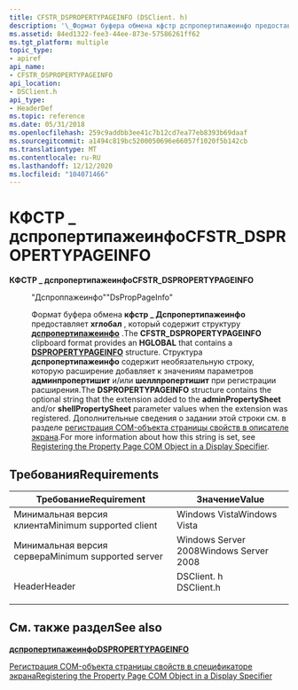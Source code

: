 ```yaml
---
title: CFSTR_DSPROPERTYPAGEINFO (DSClient. h)
description: '\_Формат буфера обмена кфстр дспропертипажеинфо предоставляет хглобал, который содержит структуру дспропертипажеинфо.'
ms.assetid: 84ed1322-fee3-44ee-873e-57586261ff62
ms.tgt_platform: multiple
topic_type:
- apiref
api_name:
- CFSTR_DSPROPERTYPAGEINFO
api_location:
- DSClient.h
api_type:
- HeaderDef
ms.topic: reference
ms.date: 05/31/2018
ms.openlocfilehash: 259c9addbb3ee41c7b12cd7ea77eb8393b69daaf
ms.sourcegitcommit: a1494c819bc5200050696e66057f1020f5b142cb
ms.translationtype: MT
ms.contentlocale: ru-RU
ms.lasthandoff: 12/12/2020
ms.locfileid: "104071466"
---
```

# <a name="cfstr_dspropertypageinfo"></a><span data-ttu-id="c54c6-103">КФСТР \_ дспропертипажеинфо</span><span class="sxs-lookup"><span data-stu-id="c54c6-103">CFSTR\_DSPROPERTYPAGEINFO</span></span>

<dl> <dt>

<span data-ttu-id="c54c6-104"><span id="CFSTR_DSPROPERTYPAGEINFO"></span><span id="cfstr_dspropertypageinfo"></span>**КФСТР \_ дспропертипажеинфо**</span><span class="sxs-lookup"><span data-stu-id="c54c6-104"><span id="CFSTR_DSPROPERTYPAGEINFO"></span><span id="cfstr_dspropertypageinfo"></span>**CFSTR\_DSPROPERTYPAGEINFO**</span></span>
</dt> <dd> <dl> <dt>

<span data-ttu-id="c54c6-105">"Дспроппажеинфо"</span><span class="sxs-lookup"><span data-stu-id="c54c6-105">"DsPropPageInfo"</span></span>
</dt> <dt>



<span data-ttu-id="c54c6-106">Формат буфера обмена **кфстр \_ Дспропертипажеинфо** предоставляет **хглобал** , который содержит структуру [**дспропертипажеинфо**](/windows/desktop/api/Dsclient/ns-dsclient-dspropertypageinfo) .</span><span class="sxs-lookup"><span data-stu-id="c54c6-106">The **CFSTR\_DSPROPERTYPAGEINFO** clipboard format provides an **HGLOBAL** that contains a [**DSPROPERTYPAGEINFO**](/windows/desktop/api/Dsclient/ns-dsclient-dspropertypageinfo) structure.</span></span> <span data-ttu-id="c54c6-107">Структура **дспропертипажеинфо** содержит необязательную строку, которую расширение добавляет к значениям параметров **админпропертишит** и/или **шеллпропертишит** при регистрации расширения.</span><span class="sxs-lookup"><span data-stu-id="c54c6-107">The **DSPROPERTYPAGEINFO** structure contains the optional string that the extension added to the **adminPropertySheet** and/or **shellPropertySheet** parameter values when the extension was registered.</span></span> <span data-ttu-id="c54c6-108">Дополнительные сведения о задании этой строки см. в разделе [регистрация COM-объекта страницы свойств в описателе экрана](registering-the-property-page-com-object-in-a-display-specifier.md).</span><span class="sxs-lookup"><span data-stu-id="c54c6-108">For more information about how this string is set, see [Registering the Property Page COM Object in a Display Specifier](registering-the-property-page-com-object-in-a-display-specifier.md).</span></span>


</dt> </dl> </dd> </dl>

## <a name="requirements"></a><span data-ttu-id="c54c6-109">Требования</span><span class="sxs-lookup"><span data-stu-id="c54c6-109">Requirements</span></span>



| <span data-ttu-id="c54c6-110">Требование</span><span class="sxs-lookup"><span data-stu-id="c54c6-110">Requirement</span></span> | <span data-ttu-id="c54c6-111">Значение</span><span class="sxs-lookup"><span data-stu-id="c54c6-111">Value</span></span> |
|-------------------------------------|---------------------------------------------------------------------------------------|
| <span data-ttu-id="c54c6-112">Минимальная версия клиента</span><span class="sxs-lookup"><span data-stu-id="c54c6-112">Minimum supported client</span></span><br/> | <span data-ttu-id="c54c6-113">Windows Vista</span><span class="sxs-lookup"><span data-stu-id="c54c6-113">Windows Vista</span></span><br/>                                                              |
| <span data-ttu-id="c54c6-114">Минимальная версия сервера</span><span class="sxs-lookup"><span data-stu-id="c54c6-114">Minimum supported server</span></span><br/> | <span data-ttu-id="c54c6-115">Windows Server 2008</span><span class="sxs-lookup"><span data-stu-id="c54c6-115">Windows Server 2008</span></span><br/>                                                        |
| <span data-ttu-id="c54c6-116">Header</span><span class="sxs-lookup"><span data-stu-id="c54c6-116">Header</span></span><br/>                   | <dl> <span data-ttu-id="c54c6-117"><dt>DSClient. h</dt></span><span class="sxs-lookup"><span data-stu-id="c54c6-117"><dt>DSClient.h</dt></span></span> </dl> |



## <a name="see-also"></a><span data-ttu-id="c54c6-118">См. также раздел</span><span class="sxs-lookup"><span data-stu-id="c54c6-118">See also</span></span>

<dl> <dt>

[<span data-ttu-id="c54c6-119">**дспропертипажеинфо**</span><span class="sxs-lookup"><span data-stu-id="c54c6-119">**DSPROPERTYPAGEINFO**</span></span>](/windows/desktop/api/Dsclient/ns-dsclient-dspropertypageinfo)
</dt> <dt>

[<span data-ttu-id="c54c6-120">Регистрация COM-объекта страницы свойств в спецификаторе экрана</span><span class="sxs-lookup"><span data-stu-id="c54c6-120">Registering the Property Page COM Object in a Display Specifier</span></span>](registering-the-property-page-com-object-in-a-display-specifier.md)
</dt> </dl>

 

 





